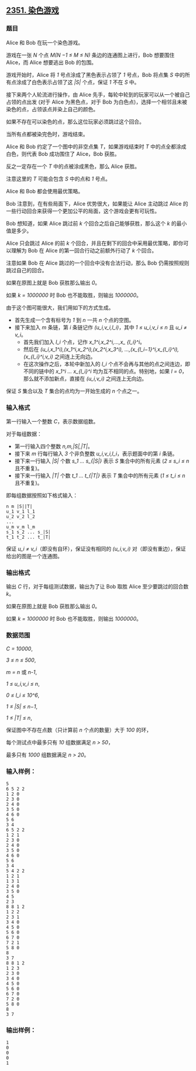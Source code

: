 ## [2351. 染色游戏](https://www.acwing.com/problem/content/2353/)

### 题目

Alice 和 Bob 在玩一个染色游戏。

游戏在一张 *N* 个点 *M(N −1 ≤ M ≤ N)* 条边的连通图上进行，Bob 想要围住 Alice，而 Alice 想要逃出 Bob 的包围。

游戏开始时，Alice 将 *1* 号点涂成了黑色表示占领了 *1* 号点，Bob 将点集 *S* 中的所有点涂成了白色表示占领了这 *|S|* 个点，保证 *1* 不在 *S* 中。

接下来两个人轮流进行操作，由 Alice 先手，每轮中轮到的玩家可以从一个被自己占领的点出发 (对于 Alice 为黑色点，对于 Bob 为白色点)，选择一个相邻且未被染色的点，占领该点并染上自己的颜色。

如果不存在可以染色的点，那么这位玩家必须跳过这个回合。

当所有点都被染完色时，游戏结束。

Alice 和 Bob 约定了一个图中的非空点集 *T*，如果游戏结束时 *T* 中的点全都涂成白色，则代表 Bob 成功围住了 Alice，Bob 获胜。

反之一定存在一个 *T* 中的点被涂成黑色，那么 Alice 获胜。

注意这里的 *T* 可能会包含 *S* 中的点和 *1* 号点。

Alice 和 Bob 都会使用最优策略。

Bob 注意到，在有些局面下，Alice 优势很大，如果能让 Alice 主动跳过 Alice 的一些行动回合来获得一个更加公平的局面，这个游戏会更有可玩性。

Bob 想知道，如果 Alice 跳过前 *k* 个回合之后自己能够获胜，那么这个 *k* 的最小值是多少。

Alice 只会跳过 Alice 的前 *k* 个回合，并且在剩下的回合中采用最优策略，即你可以理解为 Bob 在 Alice 的第一回合行动之前额外行动了 *k* 个回合。

注意如果 Bob 在 Alice 跳过的一个回合中没有合法行动，那么 Bob 仍需按照规则跳过自己的回合。

如果在原图上就是 Bob 获胜那么输出 *0*。

如果 *k = 1000000* 时 Bob 也不能取胜，则输出 *1000000*。

由于这个图可能很大，我们用如下的方式生成。

- 首先生成一个含有标号为 *1* 到 *n* 一共 *n* 个点的空图。
- 接下来加入 *m* 条链，第 *i* 条链记作 *(u_i,v_i,l_i)*，其中 *1 ≤ u_i,v_i ≤ n* 且 *u_i ≠ v_i*。
    - 首先我们加入 *l_i* 个点，记作 *x_1^i,x_2^i,…,x_ {l_i}^i*。
    - 然后在 *(u_i,x_1^i),(x_1^i,x_2^i),(x_2^i,x_3^i),* *…,(x_{l_i−1}^i,x_{l_i}^i),(x_{l_i}^i,v_i)* 之间连上无向边。
    - 在这次操作之后，本轮中新加入的 *l_i* 个点不会再与其他的点之间连边，即不同的链中的 *x_1^i … x_{l_i}^i* 均为互不相同的点。特别地，如果 *l = 0*，那么就不添加新点，直接在 *(u_i,v_i)* 之间连上无向边。

保证 *S* 集合以及 *T* 集合的点均为一开始生成的 *n* 个点之一。

### 输入格式

第一行输入一个整数 *C*，表示数据组数。

对于每组数据：

- 第一行输入四个整数 *n,m,|S|,|T|*。
- 接下来 *m* 行每行输入 *3* 个非负整数 *u_i,v_i,l_i*，表示题面中的第 *i* 条链。
- 接下来一行输入 *|S|* 个数 *s_1 … s_{|S|}* 表示 *S* 集合中的所有元素 (*2 ≤ s_i ≤ n* 且不重复)。
- 接下来一行输入 *|T|* 个数 *t_1 … t_{|T|}* 表示 *T* 集合中的所有元素 (*1 ≤ t_i ≤ n* 且不重复)。

即每组数据按照如下格式输入：

```
n m |S||T|
u_1 v_1 l_1
u_2 v_2 l_2
...
u_m v_m l_m
s_1 s_2 ... s_|S|
t_1 t_2 ... t_|T|
```

保证 *u_i ≠ v_i*（即没有自环），保证没有相同的 *(u_i,v_i)* 对（即没有重边），保证给出的图是一个连通图。

### 输出格式

输出 *C* 行，对于每组测试数据，输出为了让 Bob 取胜 Alice 至少要跳过的回合数 *k*。

如果在原图上就是 Bob 获胜那么输出 *0*。

如果 *k = 1000000* 时 Bob 也不能取胜，则输出 *1000000*。

### 数据范围

*C = 10000*,

*3 ≤ n ≤ 500*,

*m = n* 或 *n-1*,

*1 ≤ u_i,v_i ≤ n*,

*0 ≤ l_i ≤ 10^6*,

*1 ≤ |S| ≤ n−1*,

*1 ≤ |T| ≤ n*,

保证图中不存在点数（只计算前 *n* 个点的数量）大于 *100* 的环，

每个测试点中最多只有 *10* 组数据满足 *n > 50*，

最多只有 *1000* 组数据满足 *n > 20*。

### 输入样例：

```
5
6 5 2 2
1 2 0
2 3 0
2 4 0
3 5 0
4 6 0
5 6
3 4
6 5 2 2
1 2 1
2 3 0
2 4 0
3 5 0
4 6 0
5 6
3 4
5 4 2 2
1 2 1
1 3 1
2 4 0
3 5 0
4 5
2 3
8 8 1 2
1 2 2
2 3 1
3 4 0
4 5 0
5 6 0
6 7 0
7 2 1
5 8 0
8
3 7
8 8 1 2
1 2 3
2 3 0
3 4 0
4 5 0
5 6 0
6 7 0
7 2 0
5 8 0
8
3 7
```

### 输出样例：

```
1
0
0
0
1
```
